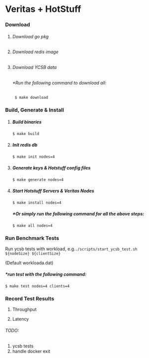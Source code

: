 # Veritas + HotStuff

### Download

1. ###### Download go pkg

   <!--Run `go mod tidy` to install go packages.-->

2. ###### Download redis image 

   <!--docker pull redis:latest-->

3. ###### Download YCSB data

   <!--`$./scripts/gen_ycsb_data.sh`-->

   ###### *Run the following command to download all:

   ```
    $ make download
   ```

   

### Build, Generate & Install

1. ##### Build binaries

   `$ make build`

2. ##### Init redis db

   <!--Usage: ./scripts/start_redis_db.sh ${networkSize}-->

   <!--$ ./scripts/start_redis_db.sh 4-->

   `$ make init nodes=4`

3. ##### Generate keys & Hotstuff config files 

   <!--Usage:  ./scripts/gen_keys.sh ${networkSize}-->

   <!--e.g. `$./scripts/gen_keys.sh 4`-->

   <!--Usage:  ./scripts/gen_hotstuff_config.sh ${networkSize}-->

   <!--e.g.`$./scripts/gen_hotstuff_config.sh 4`-->

   `$ make generate nodes=4`

4. ##### Start Hotstuff Servers & Veritas Nodes

   <!--Usage: ./scripts/start_hotstuff_cluster.sh ${networkSize}-->

   <!--e.g.`$ export HOTSTUFF_LOG=info && scripts/start_hotstuff_cluster.sh 4`--> 

   <!--*Start hotstuff client(Debug only)-->

   <!--`$ export HOTSTUFF_LOG=debug && cmd/client/hotstuffclient`-->

   <!--The client read data from input.txt and send to hotstuff servers.-->

   <!--The server execute commands, io.write commands to "output/result.txt"--> 

   <!--Usage: ./scripts/start_veritas_nodes.sh ${networkSize}-->

   <!--e.g.`$ export HOTSTUFF_LOG=debug && scripts/start_veritas_nodes.sh 4`--> 

   `$ make install nodes=4`

   ##### *Or simply run the following command for all the above steps:

   ```
   $ make all nodes=4
   ```

   

### Run Benchmark Tests

Run ycsb tests with workload, e.g.`./scripts/start_ycsb_test.sh ${nodeSize} ${clientSize} ` 

(Default workloada.dat) 

##### *run test with the following command:

```
$ make test nodes=4 clients=4
```



### Record Test Results

1. Throughput

2. Latency



###### TODO: 

1. ycsb tests
2. handle docker exit
